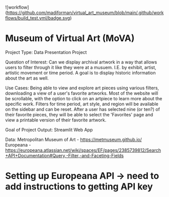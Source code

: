 ![workflow]
(https://github.com/madiforman/virtual_art_museum/blob/main/.github/workflows/build_test.yml/badge.svg)

# Museum of Virtual Art (MoVA)
Project Type: Data Presentation Project

Question of Interest: Can we display archival artwork in a way that allows users to filter through it like they were at a musuem. I.E. by exhibit, artist, artistic movement or time period. A goal is to display historic information about the art as well.

Use Cases: Being able to view and explore art pieces using various filters, downloading a view of a user's favorite artworks. Most of the website will be scrollable, with the option to click on an artpiece to learn more about the specific work. Filters for time period, art style, and region will be available on the sidebar and can be reset. After a user has selected nine (or ten?) of their favorite pieces, they will be able to select the 'Favorites' page and view a printable version of their favorite artwork.

Goal of Project Output: Streamlit Web App

Data:
    Metropolitan Museum of Art - https://metmuseum.github.io/
    Europeana - https://europeana.atlassian.net/wiki/spaces/EF/pages/2385739812/Search+API+Documentation#Query,-Filter,-and-Faceting-Fields

# Setting up Europeana API -> need to add instructions to getting API key